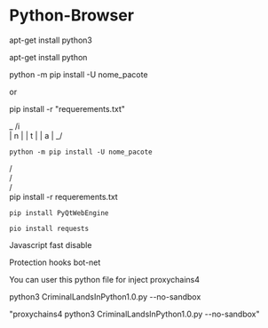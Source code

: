 # Python-Browser
apt-get install python3

apt-get install python

python -m pip install -U nome_pacote 

or 

pip install -r "requerements.txt"

   _
  /i\
 | n |
 | t |
 | a |
  \_/

    python -m pip install -U nome_pacote
   / \
  /   \
 /     \
    pip install -r requerements.txt

    pip install PyQtWebEngine

    pio install requests



Javascript fast disable

Protection hooks bot-net


You can user this python file for inject proxychains4



python3 CriminalLandsInPython1.0.py --no-sandbox


"proxychains4 python3 CriminalLandsInPython1.0.py --no-sandbox"


